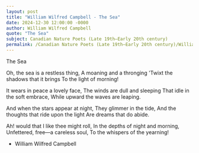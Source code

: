 ```yaml
---
layout: post
title: "William Wilfred Campbell - The Sea"
date: 2024-12-30 12:00:00 -0000
author: William Wilfred Campbell
quote: "The Sea"
subject: Canadian Nature Poets (Late 19th–Early 20th century)
permalink: /Canadian Nature Poets (Late 19th–Early 20th century)/William Wilfred Campbell/William Wilfred Campbell - The Sea
---
```


The Sea

Oh, the sea is a restless thing,
  A moaning and a thronging
  'Twixt the shadows that it brings
  To the light of morning!

It wears in peace a lovely face,
  The winds are dull and sleeping 
  That idle in the soft embrace,
  While upward the waves are leaping.

And when the stars appear at night,
  They glimmer in the tide,
  And the thoughts that ride upon the light
  Are dreams that do abide.

Ah! would that I like thee might roll,
  In the depths of night and morning,
  Unfettered, free—a careless soul,
  To the whispers of the yearning!

- William Wilfred Campbell
